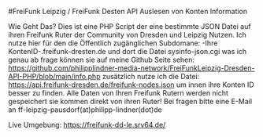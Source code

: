 #FreiFunk Leipzig / FreiFunk Desten API Auslesen von Konten Information

Wie Geht Das?
Dies ist eine PHP Script der eine bestimmte JSON Datei auf ihren Freifunk Ruter der Community von Dresden und Leipzig Nutzen. Ich nutze hier für den die Öffentlich zugänglichen Subdomane: -Ihre KontenID-.freifunk-dresten.de und dort die Datei sysinfo-json.cgi was ich genau ab frage können sie auf meine Github Seite sehen: https://github.com/philipplindner-media-network/FreiFunkLeipzig-Dresden-API-PHP/blob/main/info.php zusätzlich nutze ich die Datei: https://api.freifunk-dresden.de/freifunk-nodes.json um innen ihre Konten ID besser zu finden.
Alle Daten von Ihren Freifunk Rutern werden nicht gespeichert sie kommen direkt von ihren Ruter! Bei fragen bitte eine E-Mail an ff-leipzig-pausdorf(at)philipp-lindner(dot)de

Live Umgebung: https://freifunk-dd-le.srv64.de/
